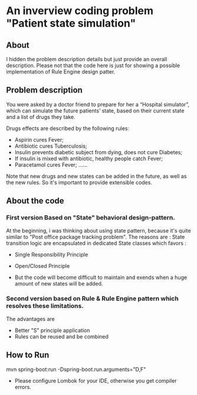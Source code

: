 # An inverview coding problem "Patient state simulation"

## About
I hidden the problem description details but just provide an overall description.
Please not that the code here is just for showing a possible implementation of Rule Engine design patter.


##  Problem description

You were asked by a doctor friend to prepare for her a “Hospital simulator”, which can
simulate the future patients’ state, based on their current state and a list of drugs they take.

Drugs effects are described by the following rules:
- Aspirin cures Fever;
- Antibiotic cures Tuberculosis;
- Insulin prevents diabetic subject from dying, does not cure Diabetes;
- If insulin is mixed with antibiotic, healthy people catch Fever;
- Paracetamol cures Fever;
......

Note that new drugs and new states can be added in the future, as well as the new rules.
So it's important to provide extensible codes.

##  About the code
### First version Based on "State" behavioral design-pattern.
At the beginning, i was thinking about using state pattern, because it's quite similar to "Post office package tracking problem".
The reasons are :
State transition logic are encapsulated in dedicated State classes which favors :
- Single Responsibility Principle
- Open/Closed Principle

- But the code will become difficult to maintain and exends when a huge amount of new states will be added.

### Second version based on Rule & Rule Engine pattern which resolves these limitations.
The advantages are
- Better "S" principle application
- Rules can be reused and be combined



##  How to Run
mvn spring-boot:run -Dspring-boot.run.arguments="D,F"
- Please configure Lombok for your IDE, otherwise you get compiler errors.
